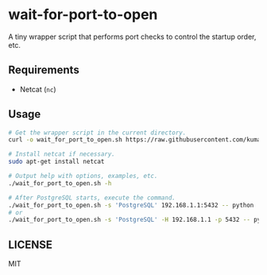 # wait-for-port-to-open

A tiny wrapper script that performs port checks to control the startup order, etc.

## Requirements

* Netcat (`nc`)

## Usage

```bash
# Get the wrapper script in the current directory.
curl -o wait_for_port_to_open.sh https://raw.githubusercontent.com/kumarstack55/wait-for-port-to-open/main/wait_for_port_to_open.sh

# Install netcat if necessary.
sudo apt-get install netcat

# Output help with options, examples, etc.
./wait_for_port_to_open.sh -h

# After PostgreSQL starts, execute the command.
./wait_for_port_to_open.sh -s 'PostgreSQL' 192.168.1.1:5432 -- python ./app.py
# or
./wait_for_port_to_open.sh -s 'PostgreSQL' -H 192.168.1.1 -p 5432 -- python ./app.py
```

## LICENSE

MIT
